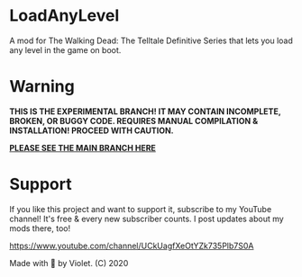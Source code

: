 
# LoadAnyLevel
A mod for The Walking Dead: The Telltale Definitive Series that lets you load any level in the game on boot. 

# Warning
**THIS IS THE EXPERIMENTAL BRANCH! IT MAY CONTAIN INCOMPLETE, BROKEN, OR BUGGY CODE. REQUIRES MANUAL COMPILATION & INSTALLATION! PROCEED WITH CAUTION.**

[**PLEASE SEE THE MAIN BRANCH HERE**](https://github.com/droyti/LoadAnyLevel)

# Support

If you like this project and want to support it, subscribe to my YouTube channel! It's free & every new subscriber counts. I post updates about my mods there, too!

https://www.youtube.com/channel/UCkUagfXeOtYZk735Plb7S0A

Made with 🖤 by Violet. (C) 2020
